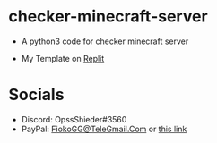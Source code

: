 # checker-minecraft-server
- A python3 code for checker minecraft server

- My Template on [Replit](https://replit.com/@DolceFioko/checker-minecraft-server?v=1)


# Socials
- Discord: OpssShieder#3560
- PayPal: FiokoGG@TeleGmail.Com or [this link](https://paypal.me/Fiokoly)

